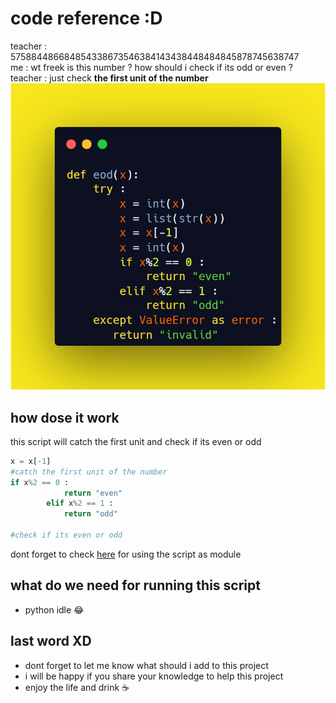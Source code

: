 # code reference :D
teacher : 575884486684854338673546384143438448484845878745638747  
me : wt freek is this number ? how should i check if its odd or even ?  
teacher : just check **the first unit of the number**  
![code](https://raw.githubusercontent.com/amirsamgoharpay/even-or-odd/main/carbon%20(1).png)
## how dose it work 
this script will catch the first unit and check if its even or odd  
```python
x = x[-1]
#catch the first unit of the number
if x%2 == 0 :
            return "even"
        elif x%2 == 1 :
            return "odd"

#check if its even or odd
```
dont forget to check [here](https://github.com/amirsamgoharpay/even-or-odd/blob/main/htuam.py) for using the script as module

## what do we need for running this script 
- python idle 😂
## last word XD
- dont forget to let me know what should i add to this project
- i will be happy if you share your knowledge to help this project
- enjoy the life and drink ☕

